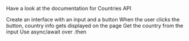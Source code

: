 Have a look at the documentation for Countries API

Create an interface with an input and a button
When the user clicks the button, country info gets displayed on the page
Get the country from the input
Use async/await over .then